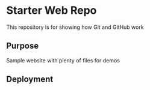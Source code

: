 # Starter Web Repo


This repository is for showing how Git and GitHub work

## Purpose

Sample website with plenty of files for demos

## Deployment